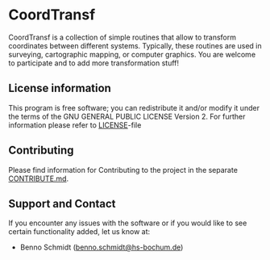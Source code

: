 # CoordTransf 
CoordTransf is a collection of simple routines that allow to transform coordinates between different systems. Typically, these routines are used in surveying, cartographic mapping, or computer graphics. You are welcome to participate and to add more transformation stuff!

## License information
This program is free software; you can redistribute it and/or modify it under the terms of the GNU GENERAL PUBLIC LICENSE Version 2.
For further information please refer to [LICENSE](LICENSE)-file

## Contributing
Please find information for Contributing to the project in the separate [CONTRIBUTE.md](CONTRIBUTE.md).

## Support and Contact
If you encounter any issues with the software or if you would like to see certain functionality added, let us know at:
- Benno Schmidt (benno.schmidt@hs-bochum.de)
